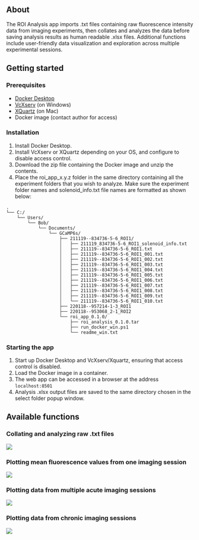## About
The ROI Analysis app imports .txt files containing raw fluorescence intensity data from imaging experiments, then collates and analyzes the data before saving analysis results as human readable .xlsx files. Additional functions include user-friendly data visualization and exploration across multiple experimental sessions.

## Getting started

### Prerequisites
* [Docker Desktop](https://www.docker.com/products/docker-desktop/) 
* [VcXserv](https://sourceforge.net/projects/vcxsrv) (on Windows)
* [XQuartz](https://www.xquartz.org) (on Mac)
* Docker image (contact author for access)

### Installation
1. Install Docker Desktop.
2. Install VcXserv or XQuartz depending on your OS, and configure to disable access control.
3. Download the zip file containing the Docker image and unzip the contents.
4. Place the roi_app_x.y.z folder in the same directory containing all the experiment folders that you wish to analyze. Make sure the experiment folder names and solenoid_info.txt file names are formatted as shown below: 

```
.
└── C:/
    └── Users/
        └── Bob/
            └── Documents/
                └── GCaMP6s/
                    ├── 211119--834736-5-6_ROI1/
                    │   ├── 211119_834736-5-6_ROI1_solenoid_info.txt
                    │   ├── 211119--834736-5-6_ROI1.txt
                    │   ├── 211119--834736-5-6_ROI1_001.txt
                    │   ├── 211119--834736-5-6_ROI1_002.txt
                    │   ├── 211119--834736-5-6_ROI1_003.txt
                    │   ├── 211119--834736-5-6_ROI1_004.txt
                    │   ├── 211119--834736-5-6_ROI1_005.txt
                    │   ├── 211119--834736-5-6_ROI1_006.txt
                    │   ├── 211119--834736-5-6_ROI1_007.txt
                    │   ├── 211119--834736-5-6_ROI1_008.txt
                    │   ├── 211119--834736-5-6_ROI1_009.txt
                    │   └── 211119--834736-5-6_ROI1_010.txt
                    ├── 220118--957214-1-3_ROI1
                    ├── 220118--953068_2-1_ROI2
                    └── roi_app_0.1.0/
                        ├── roi_analysis_0.1.0.tar
                        ├── run_docker_win.ps1
                        └── readme_win.txt
```
### Starting the app
1. Start up Docker Desktop and VcXserv/Xquartz, ensuring that access control is disabled.
2. Load the Docker image in a container.
3. The web app can be accessed in a browser at the address `localhost:8501`
4. Analysis .xlsx output files are saved to the same directory chosen in the select folder popup window.

## Available functions

### Collating and analyzing raw .txt files
![](https://github.com/janeswh/ca_imaging_analysis/blob/main/docs/media/analysis_screenclips/load_data.gif)

### Plotting mean fluorescence values from one imaging session
![](https://github.com/janeswh/ca_imaging_analysis/blob/main/docs/media/analysis_screenclips/plot_one_session.gif)

### Plotting data from multiple acute imaging sessions
![](https://github.com/janeswh/ca_imaging_analysis/blob/main/docs/media/analysis_screenclips/plot_multiple_acute.gif)

### Plotting data from chronic imaging sessions
![](https://github.com/janeswh/ca_imaging_analysis/blob/main/docs/media/analysis_screenclips/plot_chronic.gif)